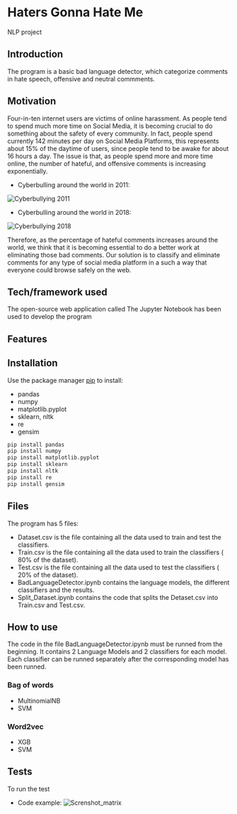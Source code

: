 # Haters Gonna Hate Me
NLP project

## Introduction 
The program is a basic bad language detector, which categorize comments in hate speech, offensive and neutral commments.

## Motivation
Four-in-ten internet users are victims of online harassment. As people tend to spend much more time on Social Media, it is becoming crucial to do something about the safety of every community. In fact, people spend currently 142 minutes per day on Social Media Platforms, this represents about 15% of the daytime of users, since people tend to be awake for about 16 hours a day.
The issue is that, as people spend more and more time online, the number of hateful, and offensive comments is increasing exponentially.

- Cyberbulling around the world in 2011:

![Cyberbullying 2011](https://github.com/matthew2511/Haters-gonna-hate-me-/blob/master/Images/Cyberbulling2011.jpeg)

- Cyberbulling around the world in 2018:

![Cyberbullying 2018](https://github.com/matthew2511/Haters-gonna-hate-me-/blob/master/Images/Global%20Views%20on%20Cyberbullying%202011%20to%202018.png)

Therefore, as the percentage of hateful comments increases around the world, we think that it is becoming essential to do a better work at eliminating those bad comments. Our solution is to classify and eliminate comments for any type of social media platform in a such a way that everyone could browse safely on the web.

## Tech/framework used
The open-source web application called The Jupyter Notebook has been used to develop the program

## Features

 
## Installation
Use the package manager [pip](https://pip.pypa.io/en/stable/) to install:
- pandas
- numpy
- matplotlib.pyplot
- sklearn, nltk
- re
- gensim
```bash
pip install pandas
pip install numpy
pip install matplotlib.pyplot
pip install sklearn
pip install nltk
pip install re
pip install gensim
```

## Files
The program has 5 files:
- Dataset.csv is the file containing all the data used to train and test the classifiers.
- Train.csv is the file containing all the data used to train the classifiers ( 80% of the dataset).
- Test.csv is the file containing all the data used to test the classifiers ( 20% of the dataset).
- BadLanguageDetector.ipynb contains the language models, the different classifiers and the results.
- Split_Dataset.ipynb contains the code that splits the Detaset.csv into Train.csv and Test.csv.

## How to use
The code in the file BadLanguageDetector.ipynb must be runned from the beginning. It contains 2 Language Models and 2 classifiers for each model. Each classifier can be runned separately after the corresponding model has been runned.
### Bag of words
- MultinomialNB 
- SVM
### Word2vec
- XGB
- SVM


## Tests
To run the test 

- Code example:
![Screnshot_matrix](https://github.com/matthew2511/Haters-gonna-hate-me-/blob/master/Images/image.png)




